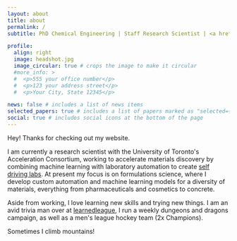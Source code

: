 ```yaml
---
layout: about
title: about
permalink: /
subtitle: PhD Chemical Engineering | Staff Research Scientist | <a href='https://acceleration.utoronto.ca/'>Acceleration Consortium</a>

profile:
  align: right
  image: headshot.jpg
  image_circular: true # crops the image to make it circular
  #more_info: >
  #  <p>555 your office number</p>
  #  <p>123 your address street</p>
  #  <p>Your City, State 12345</p>

news: false # includes a list of news items
selected_papers: true # includes a list of papers marked as "selected={true}"
social: true # includes social icons at the bottom of the page
---
```


Hey! Thanks for checking out my website.

I am currently a research scientist with the University of Toronto's Acceleration Consortium, working to accelerate materials discovery by combining machine learning with laboratory automation to create [self driving labs](https://www.nature.com/articles/s44160-022-00231-0). At present my focus is on formulations science, where I develop custom automation and machine learning models for a diversity of materials, everything from pharmaceuticals and cosmetics to concrete.

Aside from working, I love learning new skills and trying new things. I am an avid trivia man over at [learnedleague](https://learnedleague.com), I run a weekly dungeons and dragons campaign, as well as a men's league hockey team (2x Champions).

Sometimes I climb mountains!